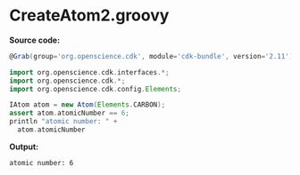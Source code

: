 # CreateAtom2.groovy
**Source code:**
```groovy
@Grab(group='org.openscience.cdk', module='cdk-bundle', version='2.11')

import org.openscience.cdk.interfaces.*;
import org.openscience.cdk.*;
import org.openscience.cdk.config.Elements;

IAtom atom = new Atom(Elements.CARBON);
assert atom.atomicNumber == 6;
println "atomic number: " +
  atom.atomicNumber
```
**Output:**
```plain
atomic number: 6
```
